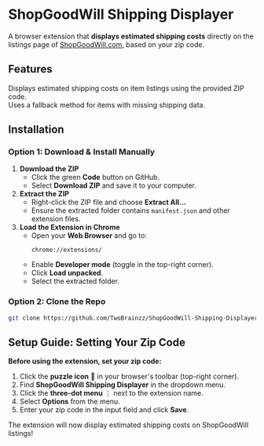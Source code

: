 # ShopGoodWill Shipping Displayer  
A browser extension that **displays estimated shipping costs** directly on the listings page of [ShopGoodWill.com](https://www.shopgoodwill.com), based on your zip code.  

## Features  
Displays estimated shipping costs on item listings using the provided ZIP code.  
Uses a fallback method for items with missing shipping data.  

## Installation  
### Option 1: Download & Install Manually  
1. **Download the ZIP**  
   - Click the green **Code** button on GitHub.  
   - Select **Download ZIP** and save it to your computer.  
2. **Extract the ZIP**  
   - Right-click the ZIP file and choose **Extract All...**  
   - Ensure the extracted folder contains `manifest.json` and other extension files.  
3. **Load the Extension in Chrome**  
   - Open your **Web Browser** and go to:  
     ```
     chrome://extensions/
     ```
   - Enable **Developer mode** (toggle in the top-right corner).  
   - Click **Load unpacked**.  
   - Select the extracted folder.  

### Option 2: Clone the Repo  
```bash
git clone https://github.com/TwoBrainzz/ShopGoodWill-Shipping-Displayer.git
```

## Setup Guide: Setting Your Zip Code  
**Before using the extension, set your zip code:**  
1. Click the **puzzle icon** 🧩 in your browser's toolbar (top-right corner).  
2. Find **ShopGoodWill Shipping Displayer** in the dropdown menu.  
3. Click the **three-dot menu** ⋮ next to the extension name.  
4. Select **Options** from the menu.  
5. Enter your zip code in the input field and click **Save**.  

The extension will now display estimated shipping costs on ShopGoodWill listings!
